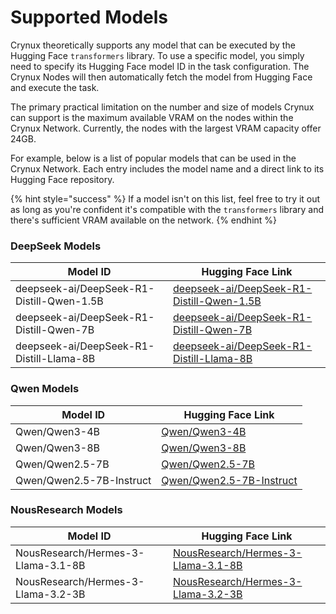 # Supported Models

Crynux theoretically supports any model that can be executed by the Hugging Face `transformers` library. To use a specific model, you simply need to specify its Hugging Face model ID in the task configuration. The Crynux Nodes will then automatically fetch the model from Hugging Face and execute the task.

The primary practical limitation on the number and size of models Crynux can support is the maximum available VRAM on the nodes within the Crynux Network. Currently, the nodes with the largest VRAM capacity offer 24GB.

For example, below is a list of popular models that can be used in the Crynux Network. Each entry includes the model name and a direct link to its Hugging Face repository.

{% hint style="success" %}
If a model isn't on this list, feel free to try it out as long as you're confident it's compatible with the `transformers` library and there's sufficient VRAM available on the network.
{% endhint %}

### DeepSeek Models

| Model ID                                  | Hugging Face Link                                                                                             |
| ----------------------------------------- | ------------------------------------------------------------------------------------------------------------- |
| deepseek-ai/DeepSeek-R1-Distill-Qwen-1.5B | [deepseek-ai/DeepSeek-R1-Distill-Qwen-1.5B](https://huggingface.co/deepseek-ai/DeepSeek-R1-Distill-Qwen-1.5B) |
| deepseek-ai/DeepSeek-R1-Distill-Qwen-7B   | [deepseek-ai/DeepSeek-R1-Distill-Qwen-7B](https://huggingface.co/deepseek-ai/DeepSeek-R1-Distill-Qwen-7B)     |
| deepseek-ai/DeepSeek-R1-Distill-Llama-8B  | [deepseek-ai/DeepSeek-R1-Distill-Llama-8B](https://huggingface.co/deepseek-ai/DeepSeek-R1-Distill-Llama-8B)   |

### Qwen Models

| Model ID                 | Hugging Face Link                                                           |
| ------------------------ | --------------------------------------------------------------------------- |
| Qwen/Qwen3-4B            | [Qwen/Qwen3-4B](https://huggingface.co/Qwen/Qwen3-4B)                       |
| Qwen/Qwen3-8B            | [Qwen/Qwen3-8B](https://huggingface.co/Qwen/Qwen3-8B)                       |
| Qwen/Qwen2.5-7B          | [Qwen/Qwen2.5-7B](https://huggingface.co/Qwen/Qwen2.5-7B)                   |
| Qwen/Qwen2.5-7B-Instruct | [Qwen/Qwen2.5-7B-Instruct](https://huggingface.co/Qwen/Qwen2.5-7B-Instruct) |

### NousResearch Models

| Model ID                           | Hugging Face Link                                                                               |
| ---------------------------------- | ----------------------------------------------------------------------------------------------- |
| NousResearch/Hermes-3-Llama-3.1-8B | [NousResearch/Hermes-3-Llama-3.1-8B](https://huggingface.co/NousResearch/Hermes-3-Llama-3.1-8B) |
| NousResearch/Hermes-3-Llama-3.2-3B | [NousResearch/Hermes-3-Llama-3.2-3B](https://huggingface.co/NousResearch/Hermes-3-Llama-3.2-3B) |
